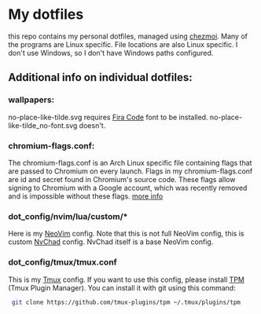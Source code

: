 # My dotfiles
this repo contains my personal dotfiles, managed using [chezmoi](https://github.com/twpayne/chezmoi).
Many of the programs are Linux specific. File locations are also Linux specific. I don't use Windows, so I don't have Windows paths configured.

## Additional info on individual dotfiles:
### wallpapers:
no-place-like-tilde.svg requires [Fira Code](https://github.com/tonsky/FiraCode) font to be installed. no-place-like-tilde_no-font.svg doesn't.

### chromium-flags.conf:
The chromium-flags.conf is an Arch Linux specific file containing flags that are passed to Chromium on every launch. Flags in my chromium-flags.conf are id and secret found in Chromium's source code. These flags allow signing to Chromium with a Google account, which was recently removed and is impossible without these flags.
[more info](https://stackoverflow.com/questions/67459316/enabling-chromium-to-sync-with-google-account)

### dot_config/nvim/lua/custom/*
Here is my [NeoVim](https://github.com/neovim/neovim) config. Note that this is not full NeoVim config, this is custom [NvChad](https://github.com/NvChad/NvChad) config. NvChad itself is a base NeoVim config.

### dot_config/tmux/tmux.conf
This is my [Tmux](https://github.com/tmux/tmux) config.
If you want to use this config, please install [TPM](https://github.com/tmux-plugins/tpm) (Tmux Plugin Manager).
You can install it with git using this command:
```bash 
 git clone https://github.com/tmux-plugins/tpm ~/.tmux/plugins/tpm 
 ```

